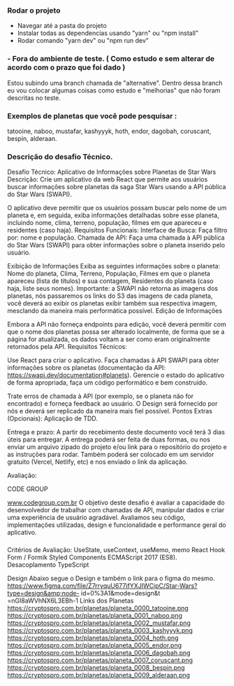 ### Rodar o projeto

- Navegar até a pasta do projeto
- Instalar todas as dependencias usando "yarn" ou "npm install"
- Rodar comando "yarn dev" ou "npm run dev"

### - Fora do ambiente de teste. ( Como estudo e sem alterar de acordo com o prazo que foi dado )

Estou subindo uma branch chamada de "alternative".
Dentro dessa branch eu vou colocar algumas coisas como estudo e "melhorias" que não foram descritas no teste.

### Exemplos de planetas que você pode pesquisar :

tatooine, naboo, mustafar, kashyyyk, hoth, endor, dagobah, coruscant, bespin, alderaan.

### Descrição do desafio Técnico.

Desafio Técnico: Aplicativo de Informações sobre Planetas de Star Wars
Descrição: Crie um aplicativo da web React que permite aos usuários buscar
informações sobre planetas da saga Star Wars usando a API pública do Star Wars
(SWAPI).

O aplicativo deve permitir que os usuários possam buscar pelo nome de um
planeta e, em seguida, exiba informações detalhadas sobre esse planeta, incluindo
nome, clima, terreno, população, filmes em que apareceu e residentes (caso haja).
Requisitos Funcionais: Interface de Busca: Faça filtro por: nome e população.
Chamada de API: Faça uma chamada à API pública do Star Wars (SWAPI) para obter
informações sobre o planeta inserido pelo usuário.

Exibição de Informações
Exiba as seguintes informações sobre o planeta: Nome do planeta, Clima, Terreno,
População, Filmes em que o planeta apareceu (lista de títulos) e sua contagem,
Residentes do planeta (caso haja, liste seus nomes).
Importante: a SWAPI não retorna as imagens dos planetas, nós passaremos os links
do S3 das imagens de cada planeta, você deverá ao exibir os planetas exibir também
sua respectiva imagem, mesclando da maneira mais performática possível.
Edição de Informações

Embora a API não forneça endpoints para edição, você deverá permitir com que o
nome dos planetas possa ser alterado localmente, de forma que se a página for
atualizada, os dados voltam a ser como eram originalmente retornados pela API.
Requisitos Técnicos:

Use React para criar o aplicativo. Faça chamadas à API SWAPI para obter
informações sobre os planetas (documentação da API:
https://swapi.dev/documentation#planets).
Gerencie o estado do aplicativo de forma apropriada, faça um código performático e
bem construído.

Trate erros de chamada à API (por exemplo, se o planeta não for encontrado) e
forneça feedback ao usuário.
O Design será fornecido por nós e deverá ser replicado da maneira mais fiel possível.
Pontos Extras (Opcionais):
Aplicação de TDD.

Entrega e prazo: A partir do recebimento deste documento você terá 3 dias úteis para
entregar. A entrega poderá ser feita de duas formas, ou nos enviar um arquivo zipado
do projeto e/ou link para o repositório do projeto e as instruções para rodar.
Também poderá ser colocado em um servidor gratuito (Vercel, Netlify, etc) e nos
enviado o link da aplicação.

Avaliação:

CODE GROUP

www.codegroup.com.br
O objetivo deste desafio é avaliar a capacidade do desenvolvedor de trabalhar com
chamadas de API, manipular dados e criar uma experiência de usuário agradável.
Avaliamos seu código, implementações utilizadas, design e funcionalidade e
performance geral do aplicativo.

###

Critérios de Avaliação:
UseState, useContext, useMemo, memo
React Hook Form / Formik
⁠Styled Components
⁠ECMAScript 2017 (ES8).
⁠Desacoplamento
⁠TypeScript

Design
Abaixo segue o Design e também o link para o figma do mesmo.
https://www.figma.com/file/Z7rryquU677ifYXJIWCipC/Star-Wars?type=design&amp;node-
id=0%3A1&amp;mode=design&amp;t =nGI8aWVhNX6L3EBh-1
Links dos Planetas
https://cryptospro.com.br/planetas/planeta_0000_tatooine.png
https://cryptospro.com.br/planetas/planeta_0001_naboo.png
https://cryptospro.com.br/planetas/planeta_0002_mustafar.png
https://cryptospro.com.br/planetas/planeta_0003_kashyyyk.png
https://cryptospro.com.br/planetas/planeta_0004_hoth.png
https://cryptospro.com.br/planetas/planeta_0005_endor.png
https://cryptospro.com.br/planetas/planeta_0006_dagobah.png
https://cryptospro.com.br/planetas/planeta_0007_coruscant.png
https://cryptospro.com.br/planetas/planeta_0008_bespin.png
https://cryptospro.com.br/planetas/planeta_0009_alderaan.png
